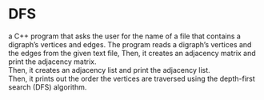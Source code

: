 # DFS

a C++ program that asks the user for the name of a file that contains a digraph’s vertices and edges. 
The program reads a digraph’s vertices and the edges from the given text file,
Then, it creates an adjacency matrix and print the adjacency matrix.  
Then, it creates an adjacency list and print the adjacency list.  
Then, it prints out the order the vertices are traversed using the depth-first search (DFS) algorithm.
